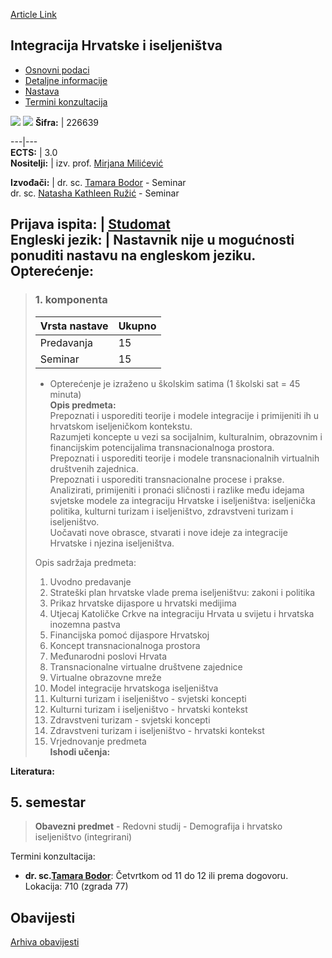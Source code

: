 [Article Link](https://www.fhs.hr/predmet/ihi)

## Integracija Hrvatske i iseljeništva
  * [Osnovni podaci](https://www.fhs.hr/predmet/ihi#v1id-523761_827100_1_0 "Osnovni podaci")
  * [Detaljne informacije](https://www.fhs.hr/predmet/ihi#v1id-523761_827100_1_1 "Detaljne informacije")
  * [Nastava](https://www.fhs.hr/predmet/ihi#v1id-523761_827100_1_2 "Nastava")
  * [Termini konzultacija](https://www.fhs.hr/predmet/ihi#v1id-523761_827100_1_3 "Termini konzultacija")


[![](https://www.fhs.hr/img/flags/gif/hr.gif)](https://www.fhs.hr/predmet/ihi) [![](https://www.fhs.hr/img/flags/gif/gb.gif)](https://www.fhs.hr/en/course/iocwid)
**Šifra:** |  226639  
  
---|---  
**ECTS:** |  3.0   
**Nositelji:** |  izv. prof. [Mirjana Milićević](https://www.fhs.hr/djelatnik/mirjana.milicevic)   
  
**Izvođači:** |  dr. sc. [Tamara Bodor](https://www.fhs.hr/djelatnik/tamara.bodor) - Seminar  
dr. sc. [Natasha Kathleen Ružić](https://www.fhs.hr/djelatnik/natasha_kathleen.ruzic) - Seminar  
  
**Prijava ispita:** |  [Studomat](http://www.isvu.hr/studomat)  
**Engleski jezik:** |  Nastavnik nije u mogućnosti ponuditi nastavu na engleskom jeziku.   
**Opterećenje:**  
---  
> ### 1. komponenta
> | Vrsta nastave | Ukupno  
> ---|---  
> Predavanja | 15  
> Seminar | 15  
> * Opterećenje je izraženo u školskim satima (1 školski sat = 45 minuta)   
**Opis predmeta:**  
> Prepoznati i usporediti teorije i modele integracije i primijeniti ih u hrvatskom iseljeničkom kontekstu.   
>  Razumjeti koncepte u vezi sa socijalnim, kulturalnim, obrazovnim i financijskim potencijalima transnacionalnoga prostora.  
>  Prepoznati i usporediti teorije i modele transnacionalnih virtualnih društvenih zajednica.  
>  Prepoznati i usporediti transnacionalne procese i prakse.   
>  Analizirati, primijeniti i pronaći sličnosti i razlike među idejama svjetske modele za integraciju Hrvatske i iseljeništva: iseljenička politika, kulturni turizam i iseljeništvo, zdravstveni turizam i iseljeništvo.  
>  Uočavati nove obrasce, stvarati i nove ideje za integracije Hrvatske i njezina iseljeništva.  
>    
>  Opis sadržaja predmeta:  
>  1. Uvodno predavanje  
>  2. Strateški plan hrvatske vlade prema iseljeništvu: zakoni i politika  
>  3. Prikaz hrvatske dijaspore u hrvatski medijima  
>  4. Utjecaj Katoličke Crkve na integraciju Hrvata u svijetu i hrvatska inozemna pastva  
>  5. Financijska pomoć dijaspore Hrvatskoj  
>  6. Koncept transnacionalnoga prostora  
>  7. Međunarodni poslovi Hrvata   
>  8. Transnacionalne virtualne društvene zajednice  
>  9. Virtualne obrazovne mreže  
>  10. Model integracije hrvatskoga iseljeništva   
>  11. Kulturni turizam i iseljeništvo - svjetski koncepti  
>  12. Kulturni turizam i iseljeništvo - hrvatski kontekst  
>  13. Zdravstveni turizam - svjetski koncepti  
>  14. Zdravstveni turizam i iseljeništvo - hrvatski kontekst  
>  15. Vrjednovanje predmeta  
**Ishodi učenja:**  

  
**Literatura:**  

  
**5. semestar**  
---  
> **Obavezni predmet** - Redovni studij - Demografija i hrvatsko iseljeništvo (integrirani)  
>   
Termini konzultacija: 
  * **dr. sc.[Tamara Bodor](https://www.fhs.hr/djelatnik/tamara.bodor)**: 
Četvrtkom od 11 do 12 ili prema dogovoru.
Lokacija: 710 (zgrada 77) 


## Obavijesti
[Arhiva obavijesti](https://www.fhs.hr/predmet/ihi?@=21g9m#news_121354 "Arhiva obavijesti")
